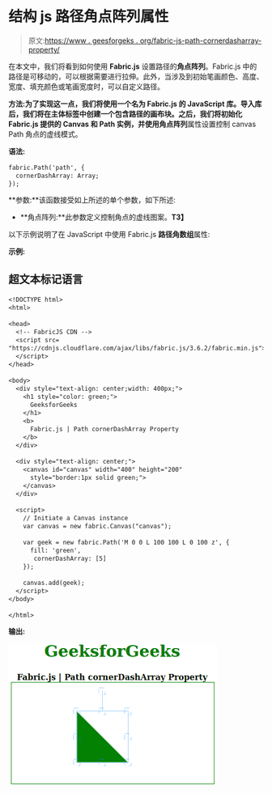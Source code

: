 # 结构 js 路径角点阵列属性

> 原文:[https://www . geesforgeks . org/fabric-js-path-cornerdasharray-property/](https://www.geeksforgeeks.org/fabric-js-path-cornerdasharray-property/)

在本文中，我们将看到如何使用 **Fabric.js** 设置路径的**角点阵列**。Fabric.js 中的路径是可移动的，可以根据需要进行拉伸。此外，当涉及到初始笔画颜色、高度、宽度、填充颜色或笔画宽度时，可以自定义路径。

**方法:**为了实现这一点，我们将使用一个名为 **Fabric.js** 的 JavaScript 库。导入库后，我们将在主体标签中创建一个包含路径的画布块。之后，我们将初始化 Fabric.js 提供的 Canvas 和 Path 实例，并使用**角点阵列**属性设置控制 canvas Path 角点的虚线模式。

**语法:**

```
fabric.Path('path', {
  cornerDashArray: Array;
});
```

**参数:**该函数接受如上所述的单个参数，如下所述:

*   **角点阵列:**此参数定义控制角点的虚线图案。**T3】**

以下示例说明了在 JavaScript 中使用 Fabric.js **路径角数组**属性:

**示例:**

## 超文本标记语言

```
<!DOCTYPE html> 
<html> 

<head>
  <!-- FabricJS CDN -->
  <script src= 
"https://cdnjs.cloudflare.com/ajax/libs/fabric.js/3.6.2/fabric.min.js"> 
  </script> 
</head> 

<body> 
  <div style="text-align: center;width: 400px;"> 
    <h1 style="color: green;"> 
      GeeksforGeeks 
    </h1>
    <b> 
      Fabric.js | Path cornerDashArray Property 
    </b> 
  </div> 

  <div style="text-align: center;"> 
    <canvas id="canvas" width="400" height="200"
      style="border:1px solid green;"> 
    </canvas> 
  </div> 

  <script> 
    // Initiate a Canvas instance 
    var canvas = new fabric.Canvas("canvas"); 

    var geek = new fabric.Path('M 0 0 L 100 100 L 0 100 z', {
      fill: 'green',
       cornerDashArray: [5]
    });

    canvas.add(geek);
  </script> 
</body> 

</html>
```

**输出:**

![](img/200f5e2819d4179d553f6b3c947cc338.png)